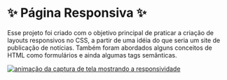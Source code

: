 # ✨ Página Responsiva ✨

Esse projeto foi criado com o objetivo principal de praticar a criação de layouts responsivos no CSS, a partir de uma idéia do que seria um site de publicação de notícias. Também foram abordados alguns conceitos de HTML como formulários e ainda algumas tags semânticas.

[<img src="./Animação.gif" alt="animação da captura de tela mostrando a responsividade">](https://mattuebp.github.io/03-Pagina-Responsiva/)
